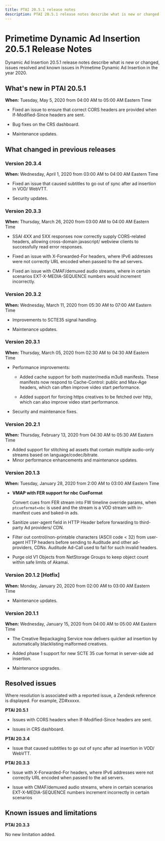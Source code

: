 ```yaml
---
title: PTAI 20.5.1 release notes
description: PTAI 20.5.1 release notes describe what is new or changed, the resolved and known issues in Primetime Dynamic Ad Insertion in the year 2020.
---
```


# Primetime Dynamic Ad Insertion 20.5.1 Release Notes

Dynamic Ad Insertion 20.5.1 release notes describe what is new or changed, issues resolved and known issues in Primetime Dynamic Ad Insertion in the year 2020.

## What's new in PTAI 20.5.1

**When:** Tuesday, May 5, 2020 from 04:00 AM to 05:00 AM Eastern Time

* Fixed an issue to ensure that correct CORS headers are provided when If-Modified-Since headers are sent.

* Bug fixes on the CRS dashboard.

* Maintenance updates.

## What changed in previous releases

### Version 20.3.4

**When:** Wednesday, April 1, 2020 from 03:00 AM to 04:00 AM Eastern Time

* Fixed an issue that caused subtitles to go out of sync after ad insertion in VOD/ WebVTT.

* Security updates.

### Version 20.3.3

**When:** Thursday, March 26, 2020 from 03:00 AM to 04:00 AM Eastern Time

* SSAI 4XX and 5XX responses now correctly supply CORS-related headers, allowing cross-domain javascript/ webview clients to successfully read error responses.

* Fixed an issue with X-Forwarded-For headers, where IPv6 addresses were not correctly URL encoded when passed to the ad servers.

* Fixed an issue with CMAF/demuxed audio streams, where in certain scenarios EXT-X-MEDIA-SEQUENCE numbers would increment incorrectly.

### Version 20.3.2

**When:** Wednesday, March 11, 2020 from 05:30 AM to 07:00 AM Eastern Time

* Improvements to SCTE35 signal handling.

* Maintenance updates.

### Version 20.3.1

**When:** Thursday, March 05, 2020 from 02:30 AM to 04:30 AM Eastern Time

* Performance improvements:

  * Added cache support for both master/media m3u8 manifests. These manifests now respond to Cache-Control: public and Max-Age headers, which can often improve video start performance.
  
  * Added support for forcing https creatives to be fetched over http, which can also improve video start performance.
  
* Security and maintenance fixes.

### Version 20.2.1

**When:** Thursday, February 13, 2020 from 04:30 AM to 05:30 AM Eastern Time

* Added support for stitching ad assets that contain multiple audio-only streams based on language/codec/bitrate.
* Minor performance enhancements and maintenance updates.

### Version 20.1.3

**When:** Tuesday, January 28, 2020 from 2:00 AM to 03:00 AM Eastern Time

* **VMAP with FER support for nbc CueFormat**

  Convert cues from FER stream into FW timeline override params, when `ptcueformat=nbc` is used and the stream is a VOD stream with in-manifest cues and baked-in ads.

* Sanitize user-agent field in HTTP Header before forwarding to third-party Ad providers/ CDN.

* Filter out control/non-printable characters (ASCII code < 32) from user-agent HTTP headers before sending to Auditude and other ad-providers, CDNs. Auditude Ad-Call used to fail for such invalid headers.

* Purge old V1 Objects from NetStorage Groups to keep object count within safe limits of Akamai.

### Version 20.1.2 [Hotfix]

**When:** Monday, January 20, 2020 from 02:00 AM to 03:00 AM Eastern Time

* Maintenance updates.

### Version 20.1.1

**When:** Wednesday, January 15, 2020 from 04:00 AM to 05:00 AM Eastern Time

* The Creative Repackaging Service now delivers quicker ad insertion by automatically blacklisting malformed creatives.

* Added phase 1 support for new SCTE 35 cue format in server-side ad insertion.

* Maintenance upgrades.

## Resolved issues

Where resolution is associated with a reported issue, a Zendesk reference is displayed. For example, ZD#xxxxx.

**PTAI 20.5.1**

* Issues with CORS headers when If-Modified-Since headers are sent.

* Issues in CRS dashboard.

**PTAI 20.3.4**

* Issue that caused subtitles to go out of sync after ad insertion in VOD/ WebVTT.

**PTAI 20.3.3**

* Issue with X-Forwarded-For headers, where IPv6 addresses were not correctly URL encoded when passed to the ad servers.

* Issue with CMAF/demuxed audio streams, where in certain scenarios EXT-X-MEDIA-SEQUENCE numbers increment incorrectly in certain scenarios

## Known issues and limitations

**PTAI 20.3.3**

No new limitation added.
